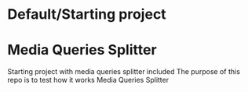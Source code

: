 # Default/Starting project

# Media Queries Splitter

Starting project with media queries splitter included
The purpose of this repo is to test how it works Media Queries Splitter
